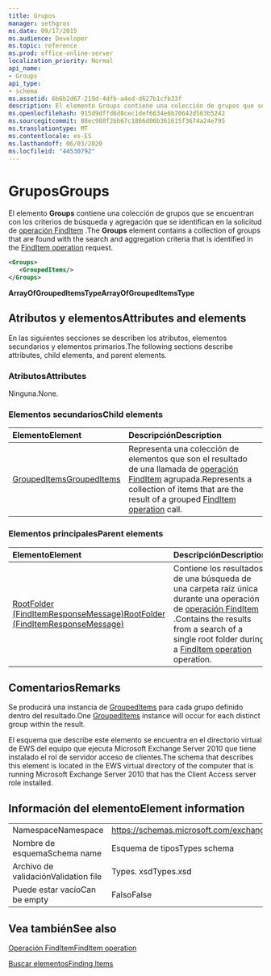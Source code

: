 ```yaml
---
title: Grupos
manager: sethgros
ms.date: 09/17/2015
ms.audience: Developer
ms.topic: reference
ms.prod: office-online-server
localization_priority: Normal
api_name:
- Groups
api_type:
- schema
ms.assetid: 6b6b2d67-219d-4dfb-a4ed-d627b1cfb33f
description: El elemento Groups contiene una colección de grupos que se encuentran con los criterios de búsqueda y agregación que se identifican en la solicitud de operación FindItem.
ms.openlocfilehash: 915d9dffd6d8cec1def6634e6b70642d563b5242
ms.sourcegitcommit: 88ec988f2bb67c1866d06b361615f3674a24e795
ms.translationtype: MT
ms.contentlocale: es-ES
ms.lasthandoff: 06/03/2020
ms.locfileid: "44530792"
---
```

# <a name="groups"></a><span data-ttu-id="65bab-103">Grupos</span><span class="sxs-lookup"><span data-stu-id="65bab-103">Groups</span></span>

<span data-ttu-id="65bab-104">El elemento **Groups** contiene una colección de grupos que se encuentran con los criterios de búsqueda y agregación que se identifican en la solicitud de [operación FindItem](finditem-operation.md) .</span><span class="sxs-lookup"><span data-stu-id="65bab-104">The **Groups** element contains a collection of groups that are found with the search and aggregation criteria that is identified in the [FindItem operation](finditem-operation.md) request.</span></span> 
  
```xml
<Groups>
   <GroupedItems/>
</Groups>
```

 <span data-ttu-id="65bab-105">**ArrayOfGroupedItemsType**</span><span class="sxs-lookup"><span data-stu-id="65bab-105">**ArrayOfGroupedItemsType**</span></span>
## <a name="attributes-and-elements"></a><span data-ttu-id="65bab-106">Atributos y elementos</span><span class="sxs-lookup"><span data-stu-id="65bab-106">Attributes and elements</span></span>

<span data-ttu-id="65bab-107">En las siguientes secciones se describen los atributos, elementos secundarios y elementos primarios.</span><span class="sxs-lookup"><span data-stu-id="65bab-107">The following sections describe attributes, child elements, and parent elements.</span></span>
  
### <a name="attributes"></a><span data-ttu-id="65bab-108">Atributos</span><span class="sxs-lookup"><span data-stu-id="65bab-108">Attributes</span></span>

<span data-ttu-id="65bab-109">Ninguna.</span><span class="sxs-lookup"><span data-stu-id="65bab-109">None.</span></span>
  
### <a name="child-elements"></a><span data-ttu-id="65bab-110">Elementos secundarios</span><span class="sxs-lookup"><span data-stu-id="65bab-110">Child elements</span></span>

|<span data-ttu-id="65bab-111">**Elemento**</span><span class="sxs-lookup"><span data-stu-id="65bab-111">**Element**</span></span>|<span data-ttu-id="65bab-112">**Descripción**</span><span class="sxs-lookup"><span data-stu-id="65bab-112">**Description**</span></span>|
|:-----|:-----|
|[<span data-ttu-id="65bab-113">GroupedItems</span><span class="sxs-lookup"><span data-stu-id="65bab-113">GroupedItems</span></span>](groupeditems.md) <br/> |<span data-ttu-id="65bab-114">Representa una colección de elementos que son el resultado de una llamada de [operación FindItem](finditem-operation.md) agrupada.</span><span class="sxs-lookup"><span data-stu-id="65bab-114">Represents a collection of items that are the result of a grouped [FindItem operation](finditem-operation.md) call.</span></span>  <br/> |
   
### <a name="parent-elements"></a><span data-ttu-id="65bab-115">Elementos principales</span><span class="sxs-lookup"><span data-stu-id="65bab-115">Parent elements</span></span>

|<span data-ttu-id="65bab-116">**Elemento**</span><span class="sxs-lookup"><span data-stu-id="65bab-116">**Element**</span></span>|<span data-ttu-id="65bab-117">**Descripción**</span><span class="sxs-lookup"><span data-stu-id="65bab-117">**Description**</span></span>|
|:-----|:-----|
|[<span data-ttu-id="65bab-118">RootFolder (FindItemResponseMessage)</span><span class="sxs-lookup"><span data-stu-id="65bab-118">RootFolder (FindItemResponseMessage)</span></span>](rootfolder-finditemresponsemessage.md) <br/> |<span data-ttu-id="65bab-119">Contiene los resultados de una búsqueda de una carpeta raíz única durante una operación de [operación FindItem](finditem-operation.md) .</span><span class="sxs-lookup"><span data-stu-id="65bab-119">Contains the results from a search of a single root folder during a [FindItem operation](finditem-operation.md) operation.</span></span>  <br/> |
   
## <a name="remarks"></a><span data-ttu-id="65bab-120">Comentarios</span><span class="sxs-lookup"><span data-stu-id="65bab-120">Remarks</span></span>

<span data-ttu-id="65bab-121">Se producirá una instancia de [GroupedItems](groupeditems.md) para cada grupo definido dentro del resultado.</span><span class="sxs-lookup"><span data-stu-id="65bab-121">One [GroupedItems](groupeditems.md) instance will occur for each distinct group within the result.</span></span> 
  
<span data-ttu-id="65bab-122">El esquema que describe este elemento se encuentra en el directorio virtual de EWS del equipo que ejecuta Microsoft Exchange Server 2010 que tiene instalado el rol de servidor acceso de clientes.</span><span class="sxs-lookup"><span data-stu-id="65bab-122">The schema that describes this element is located in the EWS virtual directory of the computer that is running Microsoft Exchange Server 2010 that has the Client Access server role installed.</span></span>
  
## <a name="element-information"></a><span data-ttu-id="65bab-123">Información del elemento</span><span class="sxs-lookup"><span data-stu-id="65bab-123">Element information</span></span>

|||
|:-----|:-----|
|<span data-ttu-id="65bab-124">Namespace</span><span class="sxs-lookup"><span data-stu-id="65bab-124">Namespace</span></span>  <br/> |https://schemas.microsoft.com/exchange/services/2006/types  <br/> |
|<span data-ttu-id="65bab-125">Nombre de esquema</span><span class="sxs-lookup"><span data-stu-id="65bab-125">Schema name</span></span>  <br/> |<span data-ttu-id="65bab-126">Esquema de tipos</span><span class="sxs-lookup"><span data-stu-id="65bab-126">Types schema</span></span>  <br/> |
|<span data-ttu-id="65bab-127">Archivo de validación</span><span class="sxs-lookup"><span data-stu-id="65bab-127">Validation file</span></span>  <br/> |<span data-ttu-id="65bab-128">Types. xsd</span><span class="sxs-lookup"><span data-stu-id="65bab-128">Types.xsd</span></span>  <br/> |
|<span data-ttu-id="65bab-129">Puede estar vacío</span><span class="sxs-lookup"><span data-stu-id="65bab-129">Can be empty</span></span>  <br/> |<span data-ttu-id="65bab-130">Falso</span><span class="sxs-lookup"><span data-stu-id="65bab-130">False</span></span>  <br/> |
   
## <a name="see-also"></a><span data-ttu-id="65bab-131">Vea también</span><span class="sxs-lookup"><span data-stu-id="65bab-131">See also</span></span>



[<span data-ttu-id="65bab-132">Operación FindItem</span><span class="sxs-lookup"><span data-stu-id="65bab-132">FindItem operation</span></span>](finditem-operation.md)


[<span data-ttu-id="65bab-133">Buscar elementos</span><span class="sxs-lookup"><span data-stu-id="65bab-133">Finding Items</span></span>](https://msdn.microsoft.com/library/63af1f9c-464b-4fca-9ae3-3d60f24ca93c%28Office.15%29.aspx)

